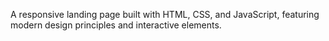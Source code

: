 A responsive landing page built with HTML, CSS, and JavaScript, featuring modern design principles and interactive elements.
